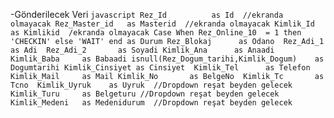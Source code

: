 -Gönderilecek Veri
`javascript
Rez_Id          as Id  //ekranda olmayacak
	  Rez_Master_id   as Masterid  //ekranda olmayacak
	  Kimlik_Id       as Kimlikid  /ekranda olmayacak
	  Case When Rez_Online_10  = 1 then 'CHECKIN' else 'WAIT' end as Durum
	  Rez_Blokaj      as Odano 
	  Rez_Adi_1       as Adi 
	  Rez_Adi_2       as Soyadi
	  Kimlik_Ana      as Anaadi
	  Kimlik_Baba     as Babaadi
	  isnull(Rez_Dogum_tarihi,Kimlik_Dogum)    as Dogumtarihi
	  Kimlik_Cinsiyet as Cinsiyet 
	  Kimlik_Tel      as Telefon  
	  Kimlik_Mail     as Mail
	  Kimlik_No       as BelgeNo 
	  Kimlik_Tc       as Tcno 
	  Kimlik_Uyruk    as Uyruk  //Dropdown reşat beyden gelecek
	  Kimlik_Turu     as Belgeturu //Dropdown reşat beyden gelecek
	  Kimlik_Medeni   as Medenidurum  //Dropdown reşat beyden gelecek
      `
